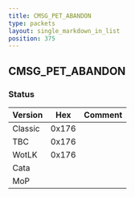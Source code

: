 ```yaml
---
title: CMSG_PET_ABANDON
type: packets
layout: single_markdown_in_list
position: 375
---
```


## CMSG_PET_ABANDON

### Status

Version    | Hex        | Comment
---------- | ---------- | ---------- 
Classic    | 0x176      |
TBC        | 0x176      |
WotLK      | 0x176      |
Cata       |            |
MoP        |            |